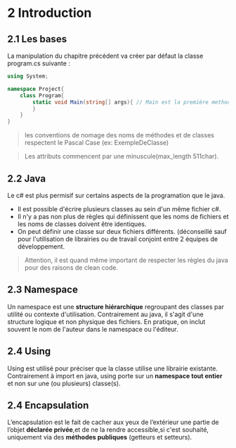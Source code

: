 # 2 Introduction

## 2.1 Les bases

La manipulation du chapitre précédent va créer par défaut la classe program.cs suivante :

``` cs
using System;

namespace Project{
    class Program{
        static void Main(string[] args){ // Main est la première methode du programme
        }    
    }
}
```
> les conventions de nomage des noms de méthodes et de classes respectent le Pascal Case (ex: ExempleDeClasse)

> Les attributs commencent par une minuscule(max_length 511char).

## 2.2 Java

Le c# est plus permisif sur certains aspects de la programation que le java. 
* Il est possible d'écrire plusieurs classes au sein d'un même fichier c#.
* Il n'y a pas non plus de règles qui définissent que les noms de fichiers et les noms de classes doivent être identiques. 
* On peut définir une classe sur deux fichiers différents. (déconseillé sauf pour l'utilisation de librairies ou de travail conjoint entre 2 équipes de développement. 

> Attention, il est quand même important de respecter les règles du java pour des raisons de clean code. 

## 2.3 Namespace
Un namespace est une **structure hiérarchique** regroupant des classes par utilité ou contexte d'utilisation. Contrairement au java, il s'agit d'une structure logique et non physique des fichiers. En pratique, on inclut souvent le nom de l'auteur dans le namespace ou l'éditeur. 

## 2.4 Using 

Using est utilisé pour préciser que la classe utilise une librairie existante. Contrairement à import en java, using porte sur un **namespace tout entier** et non sur une (ou plusieurs) classe(s). 

## 2.4 Encapsulation 
L’encapsulation est le fait de cacher aux yeux de l’extérieur une partie de l’objet **déclarée privée**,et de ne la rendre accessible,si c'est souhaité, uniquement via des **méthodes publiques** (getteurs et setteurs).



